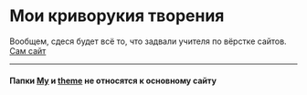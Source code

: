 # Мои криворукия творения
Вообщем, сдеся будет всё то, что задвали учителя по вёрстке сайтов.
[Сам сайт](https://xasya.github.io)
***
#### Папки [My](My) и [theme](theme) не относятся к основному сайту
